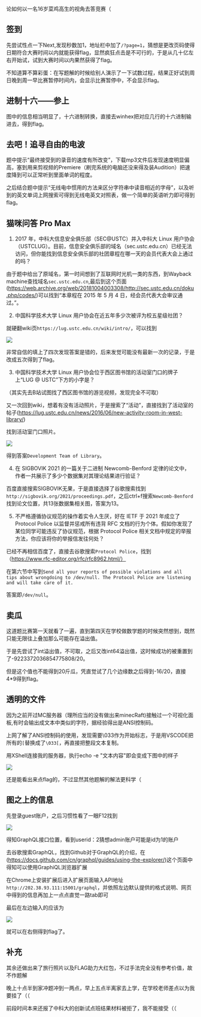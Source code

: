 论如何以一名16岁菜鸡高生的视角去答竞赛（

## 签到

先尝试性点一下Next,发现秒数加1，地址栏中加了`/?page=1`，猜想是更改页码使得日期符合大赛时间以内就能获得flag，显然疯狂点击是不可行的，于是从几十亿左右开始试，试到大赛时间以内果然获得了flag。

不知道算不算彩蛋：在写题解的时候给别人演示了一下试数过程，结果正好试到周日晚到周一早比赛暂停时间内，会显示比赛暂停中，不会显示flag。

## 进制十六——参上

图中的信息相当明显了，十六进制转换，直接去winhex把对应几行的十六进制输进去，得到flag。

## 去吧！追寻自由的电波

题中提示“最终接受到的录音的速度有所改变”，下载mp3文件后发现速度明显偏高，塞到用来剪视频的Premiere（刷完系统的电脑还没来得及装Audition）把速度降到可以正常听到里面单词的程度。

之后结合题中提示“无线电中惯用的方法来区分字符串中读音相近的字母”，以及听到的英文单词上网搜索可得到无线电英文对照表，做一个简单的英语听力即可得到flag。

## 猫咪问答 Pro Max

1. 2017 年，中科大信息安全俱乐部（SEC@USTC）并入中科大 Linux 用户协会（USTCLUG）。目前，信息安全俱乐部的域名（sec.ustc.edu.cn）已经无法访问，但你能找到信息安全俱乐部的社团章程在哪一天的会员代表大会上通过的吗？

由于题中给出了原域名，第一时间想到了互联网时光机一类的东西，到Wayback machine查找域名`sec.ustc.edu.cn`,最后到这个页面(https://web.archive.org/web/20181004003308/http://sec.ustc.edu.cn/doku.php/codes/)可以找到“本章程在 2015 年 5 月 4 日，经会员代表大会审议通过。”。

2. 中国科学技术大学 Linux 用户协会在近五年多少次被评为校五星级社团？

就硬翻wiki页`https://lug.ustc.edu.cn/wiki/intro/`，可以找到

![](assets/img1.jpg)

非常自信的填上了四次发现答案是错的，后来发觉可能没有最新一次的记录，于是改成五次得到了flag。

3. 中国科学技术大学 Linux 用户协会位于西区图书馆的活动室门口的牌子上“LUG @ USTC”下方的小字是？

（其实先去B站试图找了西区图书馆的游览视频，发现完全不可取）

又一次回到wiki，想着有没有活动照片，于是搜索了“活动”，直接找到了活动室的帖子(https://lug.ustc.edu.cn/news/2016/06/new-activity-room-in-west-library/)

找到活动室门口照片。

![](assets/IMG_20160616_133655_compressed.jpg)

得到答案`Development Team of Library`。

4. 在 SIGBOVIK 2021 的一篇关于二进制 Newcomb-Benford 定律的论文中，作者一共展示了多少个数据集对其理论结果进行验证？

百度直接搜索SIGBOVIK无果，于是直接选择了谷歌搜索找到`http://sigbovik.org/2021/proceedings.pdf`，之后ctrl+f搜索`Newcomb-Benford`找到论文位置，共13张数据集相关图，答案为13。

5. 不严格遵循协议规范的操作着实令人生厌，好在 IETF 于 2021 年成立了 Protocol Police 以监督并惩戒所有违背 RFC 文档的行为个体。假如你发现了某位同学可能违反了协议规范，根据 Protocol Police 相关文档中规定的举报方法，你应该将你的举报信发往何处？

已经不再相信百度了，直接去谷歌搜索`Protocol Police`，找到（https://www.rfc-editor.org/rfc/rfc8962.html/）

在第六节中写到`Send all your reports of possible violations and all tips about wrongdoing to /dev/null. The Protocol Police are listening and will take care of it.`

答案即`/dev/null`。

## 卖瓜

这道题比赛第一天就看了一遍，直到第四天在学校做数学题的时候突然想到，既然只能无限往上叠加那么可能存在溢出值。

于是先尝试了int溢出值，不可取，之后又改int64溢出值，这时候成功的被重置到了-9223372036854775808/20。

但是这个值也不能得到20斤瓜，凭直觉试了几个边缘数之后得到-16/20，直接4*9得到flag。

## 透明的文件

因为之前开过MC服务器（理所应当的没有做出来minecRaft)接触过一个可视化面板,有时会输出成文本中类似的字符，据经验得出是ANSI控制码。

上网了解了ANSI控制码的使用，发现需要\033作为开始标志，于是用VSCODE把所有的`[`替换成了`\033[`，再直接把整段文本复制。

用XShell连接我的服务器，执行echo -e "文本内容"即会变成下图中的样子

![](assets/img2.png)

还是能看出来点flag的，不过显然其他题解的解法更科学（

## 图之上的信息

先登录guest账户，之后习惯性看了一眼F12找到

![](assets/1635579612(1).jpg)

得知GraphQL接口位置，看到userid：2猜想admin账户可能是id为1的账户

去谷歌搜索GraphQL，找到Github对于GraphQL的介绍，在(https://docs.github.com/cn/graphql/guides/using-the-explorer/)这个页面中得知可以使用GraphiQL浏览器扩展

在Chrome上安装扩展后进入扩展页面输入API地址`http://202.38.93.111:15001/graphql`，并依照左边默认提供的格式说明、网页中得到的信息再加上一点点直觉一路tab即可

最后在左边输入的应该为

![](assets/_M9Y8VQFJR5DFC5CNEHDK@K.png)

就可以在右侧得到flag了。

## 补充

其余还做出来了旅行照片以及FLAG助力大红包，不过手法完全没有参考价值，故不作题解

晚上十点半到家冲题冲到一两点，早上五点半离家去上学，在学校老师差点以为我要挂了（（

前段时间本来还报了中科大的创新试点班结果材料被拒了，我不能接受（（
